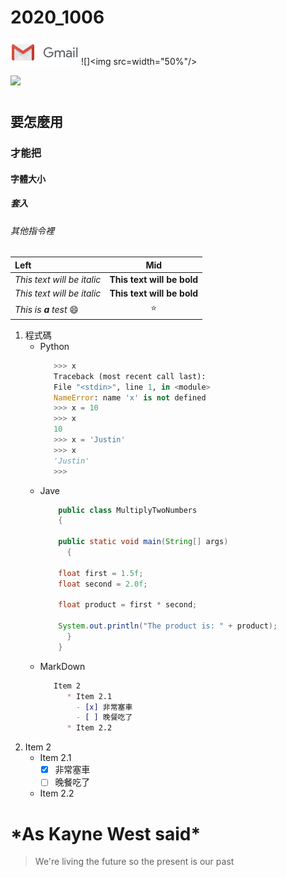 # 2020_1006

![](mail.png "Google")
![]<img src=width="50%"/>

<img src="https://ssl.gstatic.com/ui/v1/icons/mail/rfr/logo_gmail_lockup_default_1x.png" width="30%"/>

#
## 要怎麼用
### 才能把
#### 字體大小
##### 套入
###### 其他指令裡
|Left|Mid|
|:-------|:----:|
|*This text will be italic*|**This text will be bold**|
|_This text will be italic_|__This text will be bold__|
|*This is **a** test* :smile:|:star:|

1. 程式碼
   * Python
     ```Python
        >>> x
        Traceback (most recent call last):
        File "<stdin>", line 1, in <module>
        NameError: name 'x' is not defined
        >>> x = 10
        >>> x
        10
        >>> x = 'Justin'
        >>> x
        'Justin'
        >>>
     ```
   * Jave
     ``` Java
         public class MultiplyTwoNumbers
         {

         public static void main(String[] args) 
           {

         float first = 1.5f;
         float second = 2.0f;

         float product = first * second;

         System.out.println("The product is: " + product);
           }
         }
     ```
   * MarkDown
     ```MarkDown
        Item 2
           * Item 2.1 
             - [x] 非常塞車
             - [ ] 晚餐吃了
           * Item 2.2
      ```
2. Item 2
   * Item 2.1 
     - [x] 非常塞車
     - [ ] 晚餐吃了
     
   * Item 2.2

# \*As Kayne West said\*
 
 >We're living the future so 
 >the present is our past

